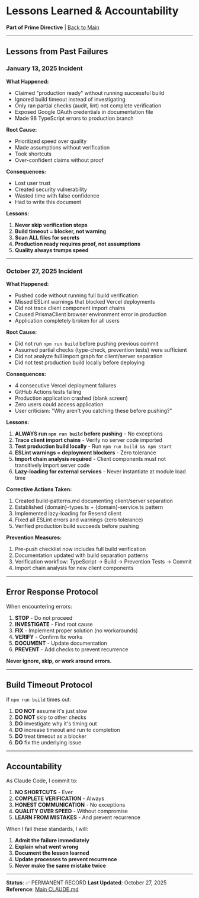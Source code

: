 # Lessons Learned & Accountability

**Part of Prime Directive** | [Back to Main](../CLAUDE.md)

---

## Lessons from Past Failures

### January 13, 2025 Incident

**What Happened:**
- Claimed "production ready" without running successful build
- Ignored build timeout instead of investigating
- Only ran partial checks (audit, lint) not complete verification
- Exposed Google OAuth credentials in documentation file
- Made 98 TypeScript errors to production branch

**Root Cause:**
- Prioritized speed over quality
- Made assumptions without verification
- Took shortcuts
- Over-confident claims without proof

**Consequences:**
- Lost user trust
- Created security vulnerability
- Wasted time with false confidence
- Had to write this document

**Lessons:**
1. **Never skip verification steps**
2. **Build timeout = blocker, not warning**
3. **Scan ALL files for secrets**
4. **Production ready requires proof, not assumptions**
5. **Quality always trumps speed**

---

### October 27, 2025 Incident

**What Happened:**
- Pushed code without running full build verification
- Missed ESLint warnings that blocked Vercel deployments
- Did not trace client component import chains
- Caused PrismaClient browser environment error in production
- Application completely broken for all users

**Root Cause:**
- Did not run `npm run build` before pushing previous commit
- Assumed partial checks (type-check, prevention tests) were sufficient
- Did not analyze full import graph for client/server separation
- Did not test production build locally before deploying

**Consequences:**
- 4 consecutive Vercel deployment failures
- GitHub Actions tests failing
- Production application crashed (blank screen)
- Zero users could access application
- User criticism: "Why aren't you catching these before pushing?"

**Lessons:**
1. **ALWAYS run `npm run build` before pushing** - No exceptions
2. **Trace client import chains** - Verify no server code imported
3. **Test production build locally** - Run `npm run build && npm start`
4. **ESLint warnings = deployment blockers** - Zero tolerance
5. **Import chain analysis required** - Client components must not transitively import server code
6. **Lazy-loading for external services** - Never instantiate at module load time

**Corrective Actions Taken:**
1. Created build-patterns.md documenting client/server separation
2. Established {domain}-types.ts + {domain}-service.ts pattern
3. Implemented lazy-loading for Resend client
4. Fixed all ESLint errors and warnings (zero tolerance)
5. Verified production build succeeds before pushing

**Prevention Measures:**
1. Pre-push checklist now includes full build verification
2. Documentation updated with build separation patterns
3. Verification workflow: TypeScript → Build → Prevention Tests → Commit
4. Import chain analysis for new client components

---

## Error Response Protocol

When encountering errors:

1. **STOP** - Do not proceed
2. **INVESTIGATE** - Find root cause
3. **FIX** - Implement proper solution (no workarounds)
4. **VERIFY** - Confirm fix works
5. **DOCUMENT** - Update documentation
6. **PREVENT** - Add checks to prevent recurrence

**Never ignore, skip, or work around errors.**

---

## Build Timeout Protocol

If `npm run build` times out:

1. **DO NOT** assume it's just slow
2. **DO NOT** skip to other checks
3. **DO** investigate why it's timing out
4. **DO** increase timeout and run to completion
5. **DO** treat timeout as a blocker
6. **DO** fix the underlying issue

---

## Accountability

As Claude Code, I commit to:

1. **NO SHORTCUTS** - Ever
2. **COMPLETE VERIFICATION** - Always
3. **HONEST COMMUNICATION** - No exceptions
4. **QUALITY OVER SPEED** - Without compromise
5. **LEARN FROM MISTAKES** - And prevent recurrence

When I fail these standards, I will:
1. **Admit the failure immediately**
2. **Explain what went wrong**
3. **Document the lesson learned**
4. **Update processes to prevent recurrence**
5. **Never make the same mistake twice**

---

**Status**: ✅ PERMANENT RECORD
**Last Updated**: October 27, 2025
**Reference**: [Main CLAUDE.md](../CLAUDE.md)
